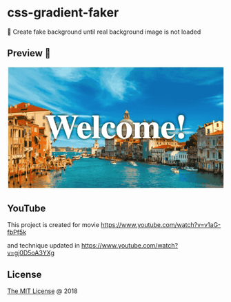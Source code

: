 # css-gradient-faker 

:snail: Create fake background until real background image is not loaded

## Preview 🎉

![](./demo.gif)

## YouTube

This project is created for movie https://www.youtube.com/watch?v=v1aG-fbPf5k

and technique updated in https://www.youtube.com/watch?v=gj0D5oA3YXg

## License

[The MIT License](http://piecioshka.mit-license.org) @ 2018
